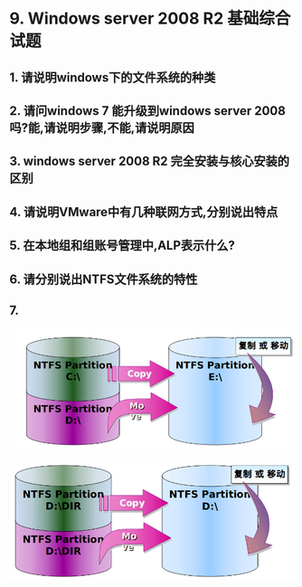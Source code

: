 # 9. Windows server 2008 R2 基础综合试题

## 1. 请说明windows下的文件系统的种类

## 2. 请问windows 7 能升级到windows server 2008 吗?能,请说明步骤,不能,请说明原因

## 3. windows server 2008 R2 完全安装与核心安装的区别

## 4. 请说明VMware中有几种联网方式,分别说出特点

## 5. 在本地组和组账号管理中,ALP表示什么?

## 6. 请分别说出NTFS文件系统的特性

## 7. 

![](/windows/win2008R2/base/image/baseproblem-1.png)

![](/windows/win2008R2/base/image/baseproblem-2.png)